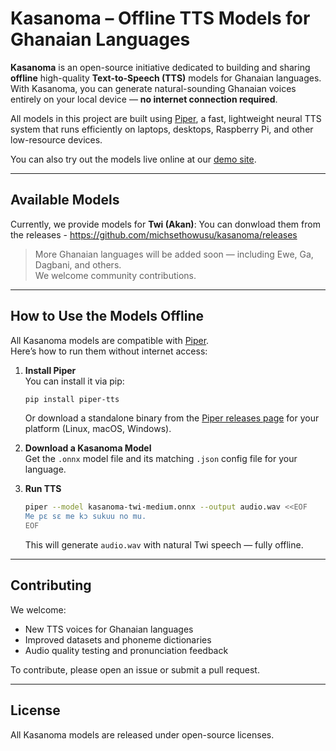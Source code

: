 # Kasanoma – Offline TTS Models for Ghanaian Languages

**Kasanoma** is an open-source initiative dedicated to building and sharing **offline** high-quality **Text-to-Speech (TTS)** models for Ghanaian languages.  
With Kasanoma, you can generate natural-sounding Ghanaian voices entirely on your local device — **no internet connection required**.

All models in this project are built using [Piper](https://github.com/rhasspy/piper), a fast, lightweight neural TTS system that runs efficiently on laptops, desktops, Raspberry Pi, and other low-resource devices.

You can also try out the models live online at our [demo site](https://kasanoma.onrender.com/).

---

## Available Models

Currently, we provide models for **Twi (Akan)**:
You can donwload them from the releases - https://github.com/michsethowusu/kasanoma/releases

> More Ghanaian languages will be added soon — including Ewe, Ga, Dagbani, and others.  
> We welcome community contributions.

---

## How to Use the Models Offline

All Kasanoma models are compatible with [Piper](https://github.com/rhasspy/piper).  
Here’s how to run them without internet access:

1. **Install Piper**  
   You can install it via pip:
   ```bash
   pip install piper-tts
   ```
   Or download a standalone binary from the [Piper releases page](https://github.com/rhasspy/piper/releases) for your platform (Linux, macOS, Windows).

2. **Download a Kasanoma Model**  
   Get the `.onnx` model file and its matching `.json` config file for your language.

3. **Run TTS**  
   ```bash
   piper --model kasanoma-twi-medium.onnx --output audio.wav <<EOF
   Me pɛ sɛ me kɔ sukuu no mu.
   EOF
   ```
   This will generate `audio.wav` with natural Twi speech — fully offline.


---

## Contributing

We welcome:  
- New TTS voices for Ghanaian languages  
- Improved datasets and phoneme dictionaries  
- Audio quality testing and pronunciation feedback  

To contribute, please open an issue or submit a pull request.

---

## License

All Kasanoma models are released under open-source licenses.


